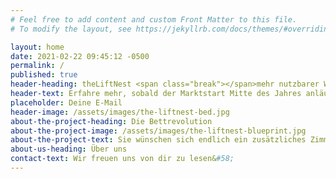 ```yaml
---
# Feel free to add content and custom Front Matter to this file.
# To modify the layout, see https://jekyllrb.com/docs/themes/#overriding-theme-defaults

layout: home
date: 2021-02-22 09:45:12 -0500
permalink: /
published: true
header-heading: theLiftNest <span class="break"></span>mehr nutzbarer Wohnraum per Knopfdruck
header-text: Erfahre mehr, sobald der Marktstart Mitte des Jahres anläuft.
placeholder: Deine E-Mail
header-image: /assets/images/the-liftnest-bed.jpg
about-the-project-heading: Die Bettrevolution
about-the-project-image: /assets/images/the-liftnest-blueprint.jpg
about-the-project-text: Sie wünschen sich endlich ein zusätzliches Zimmer für Ihr Kind, Ihre Gäste, Ihre Tätigkeit im Homeoffice bzw. einen Sportraum? Sie brauchen also mehr nutzbare Wohnfläche in der bestehenden Wohnung - für mehr Wohn- und Lebensqualität?<p>Dann nutzen Sie schon bald theLiftNest, welches per Knopfdruck diskret unter der Zimmerdecke verschwindet. Einfach online bestellen, liefern lassen und sogar im Selbstaufbau überall bequem errichten.</p><p>Bald mehr an dieser Stelle!</p>
about-us-heading: Über uns
contact-text: Wir freuen uns von dir zu lesen&#58;
---
```

